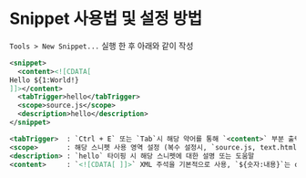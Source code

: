 # Snippet 사용법 및 설정 방법

`Tools > New Snippet...` 실행 한 후 아래와 같이 작성
```xml
<snippet>
  <content><![CDATA[
Hello ${1:World!}
]]></content>
  <tabTrigger>hello</tabTrigger>
  <scope>source.js</scope>
  <description>hello</description>
</snippet>
```

```xml
<tabTrigger>  : `Ctrl + E` 또는 `Tab`시 해당 약어를 통해 `<content>` 부분 출력
<scope>       : 해당 스니펫 사용 영역 설정 (복수 설정시, `source.js, text.html, source.css`)
<description> : `hello` 타이핑 시 해당 스니펫에 대한 설명 또는 도움말
<content>     : `<![CDATA[ ]]>` XML 주석을 기본적으로 사용, `${숫자:내용}`는 content 출력 시 빠른 편집 도움
```